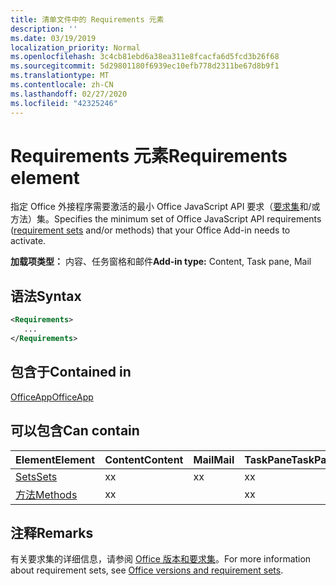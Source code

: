 ```yaml
---
title: 清单文件中的 Requirements 元素
description: ''
ms.date: 03/19/2019
localization_priority: Normal
ms.openlocfilehash: 3c4cb81ebd6a38ea311e8fcacfa6d5fcd3b26f68
ms.sourcegitcommit: 5d29801180f6939ec10efb778d2311be67d8b9f1
ms.translationtype: MT
ms.contentlocale: zh-CN
ms.lasthandoff: 02/27/2020
ms.locfileid: "42325246"
---
```

# <a name="requirements-element"></a><span data-ttu-id="39955-102">Requirements 元素</span><span class="sxs-lookup"><span data-stu-id="39955-102">Requirements element</span></span>

<span data-ttu-id="39955-103">指定 Office 外接程序需要激活的最小 Office JavaScript API 要求（[要求集](/office/dev/add-ins/develop/office-versions-and-requirement-sets#specify-office-hosts-and-requirement-sets)和/或方法）集。</span><span class="sxs-lookup"><span data-stu-id="39955-103">Specifies the minimum set of Office JavaScript API requirements ([requirement sets](/office/dev/add-ins/develop/office-versions-and-requirement-sets#specify-office-hosts-and-requirement-sets) and/or methods) that your Office Add-in needs to activate.</span></span>

<span data-ttu-id="39955-104">**加载项类型：** 内容、任务窗格和邮件</span><span class="sxs-lookup"><span data-stu-id="39955-104">**Add-in type:** Content, Task pane, Mail</span></span>

## <a name="syntax"></a><span data-ttu-id="39955-105">语法</span><span class="sxs-lookup"><span data-stu-id="39955-105">Syntax</span></span>

```XML
<Requirements>
   ...
</Requirements>
```

## <a name="contained-in"></a><span data-ttu-id="39955-106">包含于</span><span class="sxs-lookup"><span data-stu-id="39955-106">Contained in</span></span>

[<span data-ttu-id="39955-107">OfficeApp</span><span class="sxs-lookup"><span data-stu-id="39955-107">OfficeApp</span></span>](officeapp.md)

## <a name="can-contain"></a><span data-ttu-id="39955-108">可以包含</span><span class="sxs-lookup"><span data-stu-id="39955-108">Can contain</span></span>

|<span data-ttu-id="39955-109">**Element**</span><span class="sxs-lookup"><span data-stu-id="39955-109">**Element**</span></span>|<span data-ttu-id="39955-110">**Content**</span><span class="sxs-lookup"><span data-stu-id="39955-110">**Content**</span></span>|<span data-ttu-id="39955-111">**Mail**</span><span class="sxs-lookup"><span data-stu-id="39955-111">**Mail**</span></span>|<span data-ttu-id="39955-112">**TaskPane**</span><span class="sxs-lookup"><span data-stu-id="39955-112">**TaskPane**</span></span>|
|:-----|:-----|:-----|:-----|
|[<span data-ttu-id="39955-113">Sets</span><span class="sxs-lookup"><span data-stu-id="39955-113">Sets</span></span>](sets.md)|<span data-ttu-id="39955-114">x</span><span class="sxs-lookup"><span data-stu-id="39955-114">x</span></span>|<span data-ttu-id="39955-115">x</span><span class="sxs-lookup"><span data-stu-id="39955-115">x</span></span>|<span data-ttu-id="39955-116">x</span><span class="sxs-lookup"><span data-stu-id="39955-116">x</span></span>|
|[<span data-ttu-id="39955-117">方法</span><span class="sxs-lookup"><span data-stu-id="39955-117">Methods</span></span>](methods.md)|<span data-ttu-id="39955-118">x</span><span class="sxs-lookup"><span data-stu-id="39955-118">x</span></span>||<span data-ttu-id="39955-119">x</span><span class="sxs-lookup"><span data-stu-id="39955-119">x</span></span>|

## <a name="remarks"></a><span data-ttu-id="39955-120">注释</span><span class="sxs-lookup"><span data-stu-id="39955-120">Remarks</span></span>

<span data-ttu-id="39955-121">有关要求集的详细信息，请参阅 [Office 版本和要求集](/office/dev/add-ins/develop/office-versions-and-requirement-sets)。</span><span class="sxs-lookup"><span data-stu-id="39955-121">For more information about requirement sets, see [Office versions and requirement sets](/office/dev/add-ins/develop/office-versions-and-requirement-sets).</span></span>

